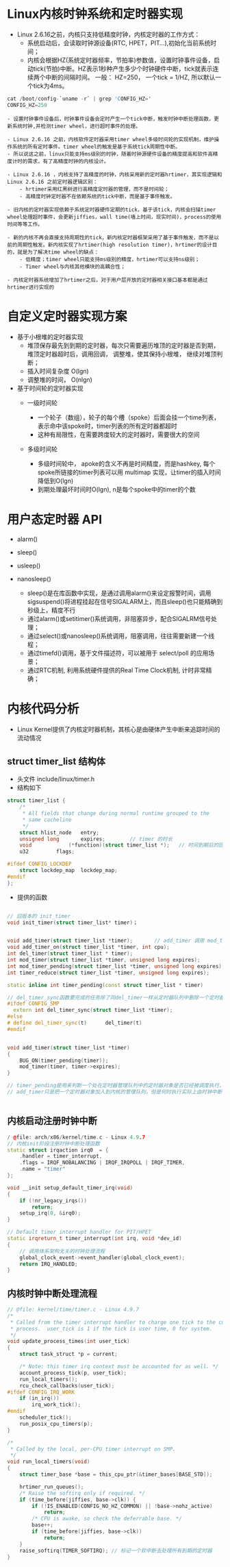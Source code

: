 
# Linux内核时钟系统和定时器实现

- Linux 2.6.16之前，内核只支持低精度时钟，内核定时器的工作方式：
    - 系统启动后，会读取时钟源设备(RTC, HPET，PIT…),初始化当前系统时间；
    - 内核会根据HZ(系统定时器频率，节拍率)参数值，设置时钟事件设备，启动tick(节拍)中断。HZ表示1秒种产生多少个时钟硬件中断，tick就表示连续两个中断的间隔时间。 一般： HZ=250， 一个tick = 1/HZ, 所以默认一个tick为4ms。
```s
cat /boot/config-`uname -r` | grep 'CONFIG_HZ='
CONFIG_HZ=250
```

    - 设置时钟事件设备后，时钟事件设备会定时产生一个tick中断，触发时钟中断处理函数，更新系统时钟,并检测timer wheel，进行超时事件的处理。

    - Linux 2.6.16 之前，内核软件定时器采用timer wheel多级时间轮的实现机制，维护操作系统的所有定时事件。timer wheel的触发是基于系统tick周期性中断。
    - 所以说这之前，linux只能支持ms级别的时钟，随着时钟源硬件设备的精度提高和软件高精度计时的需求，有了高精度时钟的内核设计。

    - Linux 2.6.16 ，内核支持了高精度的时钟，内核采用新的定时器hrtimer，其实现逻辑和Linux 2.6.16 之前定时器逻辑区别：
        - hrtimer采用红黑树进行高精度定时器的管理，而不是时间轮；
        - 高精度时钟定时器不在依赖系统的tick中断，而是基于事件触发。

    - 旧内核的定时器实现依赖于系统定时器硬件定期的tick，基于该tick，内核会扫描timer wheel处理超时事件，会更新jiffies，wall time(墙上时间，现实时间)，process的使用时间等等工作。

    - 新的内核不再会直接支持周期性的tick，新内核定时器框架采用了基于事件触发，而不是以前的周期性触发。新内核实现了hrtimer(high resolution timer)，hrtimer的设计目的，就是为了解决time wheel的缺点：
        - 低精度；timer wheel只能支持ms级别的精度，hrtimer可以支持ns级别；
        - Timer wheel与内核其他模块的高耦合性；

    - 内核定时器系统增加了hrtimer之后，对于用户层开放的定时器相关接口基本都是通过hrtimer进行实现的

# 自定义定时器实现方案
- 基于小根堆的定时器实现
    - 堆顶保存最先到到期的定时器，每次只需要遍历堆顶的定时器是否到期，堆顶定时器超时后，调用回调， 调整堆，使其保持小根堆， 继续对堆顶判断；
    - 插入时间复杂度 O(lgn)
    - 调整堆的时间， O(nlgn)
- 基于时间轮的定时器实现
    - 一级时间轮
        - 一个轮子（数组），轮子的每个槽（spoke）后面会挂一个time列表， 表示命中该spoke时，timer列表的所有定时器都超时
        - 这种有局限性，在需要跨度较大的定时器时，需要很大的空间

    - 多级时间轮
        - 多级时间轮中， apoke的含义不再是时间精度，而是hashkey, 每个spoke所链接的timer列表可以用 multimap 实现，让timer的插入时间降低到O(lgn)
        - 到期处理最坏时间时O(lgn), n是每个spoke中的timer的个数


# 用户态定时器 API

- alarm()
- sleep()
- usleep()
- nanosleep()

    - sleep()是在库函数中实现，是通过调用alarm()来设定报警时间，调用sigsuspend()将进程挂起在信号SIGALARM上，而且sleep()也只能精确到秒级上，精度不行
    - 通过alarm()或setitimer()系统调用，非阻塞异步，配合SIGALRM信号处理；
    - 通过select()或nanosleep()系统调用，阻塞调用，往往需要新建一个线程；
    - 通过timefd()调用，基于文件描述符，可以被用于 select/poll 的应用场景；
    - 通过RTC机制, 利用系统硬件提供的Real Time Clock机制, 计时非常精确；

# 内核代码分析

- Linux Kernel提供了内核定时器机制，其核心是由硬体产生中断来追踪时间的流动情况

## struct timer_list 结构体

- 头文件 include/linux/timer.h
- 结构如下
```cpp
struct timer_list {
	/*
	 * All fields that change during normal runtime grouped to the
	 * same cacheline
	 */
	struct hlist_node	entry;      
	unsigned long		expires;        // timer 的时长
	void			(*function)(struct timer_list *);   // 时间到期后的回调函数
	u32			flags;

#ifdef CONFIG_LOCKDEP
	struct lockdep_map	lockdep_map;
#endif
};
```

- 提供的函数
```cpp

// 旧版本的 init_timer
void init_timer(struct timer_list* timer)；


void add_timer(struct timer_list *timer);       // add_timer 调用 mod_timer
void add_timer_on(struct timer_list *timer, int cpu);
int del_timer(struct timer_list * timer);
int mod_timer(struct timer_list *timer, unsigned long expires);
int mod_timer_pending(struct timer_list *timer, unsigned long expires);
int timer_reduce(struct timer_list *timer, unsigned long expires);

static inline int timer_pending(const struct timer_list * timer)

// del_timer_sync函数要完成的任务除了同del_timer一样从定时器队列中删除一个定时器对象外，还会确保当函数返回时系统中没有任何处理器正在执行定时器对象上的定时器函数
#ifdef CONFIG_SMP
  extern int del_timer_sync(struct timer_list *timer);
#else
# define del_timer_sync(t)		del_timer(t)
#endif


void add_timer(struct timer_list *timer)
{
	BUG_ON(timer_pending(timer));
	mod_timer(timer, timer->expires);
}

// timer_pending是用来判断一个处在定时器管理队列中的定时器对象是否已经被调度执行，
// add_timer只是把一个定时器对象加入到内核的管理队列，但是何时执行实际上由时钟中断（更确切地，是内核在时钟中断的softirq部分才开始扫描定时器管理队列）



```

## 内核启动注册时钟中断
```cpp
/ @file: arch/x86/kernel/time.c - Linux 4.9.7
// 内核init阶段注册时钟中断处理函数
static struct irqaction irq0  = {
    .handler = timer_interrupt,
    .flags = IRQF_NOBALANCING | IRQF_IRQPOLL | IRQF_TIMER,
    .name = "timer"
};

void __init setup_default_timer_irq(void)
{
    if (!nr_legacy_irqs())
        return;
    setup_irq(0, &irq0);
}

// Default timer interrupt handler for PIT/HPET
static irqreturn_t timer_interrupt(int irq, void *dev_id)
{
    // 调用体系架构无关的时钟处理流程
    global_clock_event->event_handler(global_clock_event);
    return IRQ_HANDLED;
}
```

## 内核时钟中断处理流程
```cpp
// @file: kernel/time/timer.c - Linux 4.9.7
/*
 * Called from the timer interrupt handler to charge one tick to the current
 * process.  user_tick is 1 if the tick is user time, 0 for system.
 */
void update_process_times(int user_tick)
{
    struct task_struct *p = current;

    /* Note: this timer irq context must be accounted for as well. */
    account_process_tick(p, user_tick);
    run_local_timers();
    rcu_check_callbacks(user_tick);
#ifdef CONFIG_IRQ_WORK
    if (in_irq())
        irq_work_tick();
#endif
    scheduler_tick();
    run_posix_cpu_timers(p);
}

/*
 * Called by the local, per-CPU timer interrupt on SMP.
 */
void run_local_timers(void)
{
    struct timer_base *base = this_cpu_ptr(&timer_bases[BASE_STD]);

    hrtimer_run_queues();
    /* Raise the softirq only if required. */
    if (time_before(jiffies, base->clk)) {
        if (!IS_ENABLED(CONFIG_NO_HZ_COMMON) || !base->nohz_active)
            return;
        /* CPU is awake, so check the deferrable base. */
        base++;
        if (time_before(jiffies, base->clk))
            return;
    }
    raise_softirq(TIMER_SOFTIRQ); // 标记一个软中断去处理所有到期的定时器
}
```

